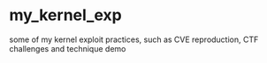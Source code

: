 # my_kernel_exp
some of my kernel exploit practices, such as CVE reproduction, CTF challenges and technique demo
